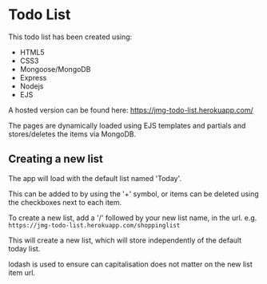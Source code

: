# Todo List

This todo list has been created using:

-   HTML5
-   CSS3
-   Mongoose/MongoDB
-   Express
-   Nodejs
-   EJS

A hosted version can be found here: https://jmg-todo-list.herokuapp.com/

The pages are dynamically loaded using EJS templates and partials and stores/deletes the items via MongoDB.

## Creating a new list

The app will load with the default list named 'Today'.

This can be added to by using the '+' symbol, or items can be deleted using the checkboxes next to each item.

To create a new list, add a '/' followed by your new list name, in the url. e.g. `https://jmg-todo-list.herokuapp.com/shoppinglist`

This will create a new list, which will store independently of the default today list.

lodash is used to ensure can capitalisation does not matter on the new list item url.
